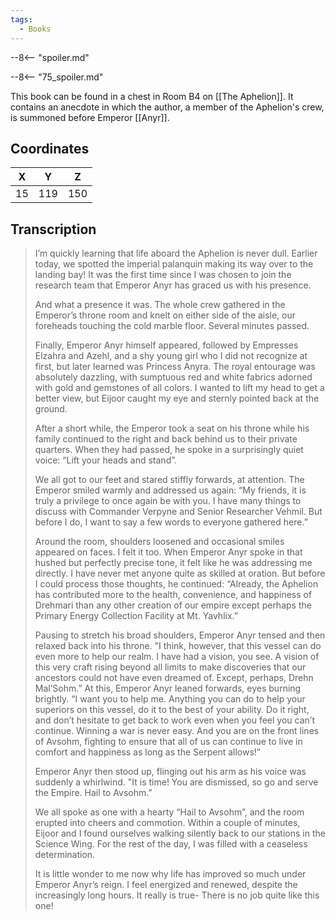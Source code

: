 ```yaml
---
tags:
  - Books
---
```


--8<-- "spoiler.md"

--8<-- "75_spoiler.md"

This book can be found in a chest in Room B4 on [[The Aphelion]]. It contains an anecdote in which the author, a member of the Aphelion's crew, is summoned before Emperor [[Anyr]].

## Coordinates
| **X** | **Y** | **Z** |
| :---: | :---: | :---: |
|  15   |  119  |  150  |

## Transcription
> I’m quickly learning that life aboard the Aphelion is never dull. Earlier today, we spotted the imperial palanquin making its way over to the landing bay! It was the first time since I was chosen to join the research team that Emperor Anyr has graced us with his presence.
>
> And what a presence it was. The whole crew gathered in the Emperor’s throne room and knelt on either side of the aisle, our foreheads touching the cold marble floor. Several minutes passed.
>
> Finally, Emperor Anyr himself appeared, followed by Empresses Elzahra and Azehl, and a shy young girl who I did not recognize at first, but later learned was Princess Anyra. The royal entourage was absolutely dazzling, with sumptuous red and white fabrics adorned with gold and gemstones of all colors. I wanted to lift my head to get a better view, but Eijoor caught my eye and sternly pointed back at the ground.
>
> After a short while, the Emperor took a seat on his throne while his family continued to the right and back behind us to their private quarters. When they had passed, he spoke in a surprisingly quiet voice: “Lift your heads and stand”.
>
> We all got to our feet and stared stiffly forwards, at attention. The Emperor smiled warmly and addressed us again: “My friends, it is truly a privilege to once again be with you. I have many things to discuss with Commander Verpyne and Senior Researcher Vehmil. But before I do, I want to say a few words to everyone gathered here.”
>
> Around the room, shoulders loosened and occasional smiles appeared on faces. I felt it too. When Emperor Anyr spoke in that hushed but perfectly precise tone, it felt like he was  addressing me directly. I have never met anyone quite as skilled at oration. But before I could process those thoughts, he continued: “Already, the Aphelion has contributed more to the health, convenience, and happiness of Drehmari than any other creation of our empire except perhaps the Primary Energy Collection Facility at Mt. Yavhlix.”
>
> Pausing to stretch his broad shoulders, Emperor Anyr tensed and then relaxed back into his throne. "I think, however, that this vessel can do even more to help our realm. I have had a vision, you see. A vision of this very craft rising beyond all limits to make discoveries that our ancestors could not have even dreamed of. Except, perhaps, Drehn Mal’Sohm.” At this, Emperor Anyr leaned forwards, eyes burning brightly. “I want you to help me. Anything you can do to help your superiors on this vessel, do it to the best of your ability. Do it right, and don’t hesitate to get back to work even when you feel you can’t continue. Winning a war is never easy. And you are on the front lines of Avsohm, fighting to ensure that all of us can continue to live in comfort and happiness as long as the Serpent allows!”
>
> Emperor Anyr then stood up, flinging out his arm as his voice was suddenly a whirlwind. "It is time! You are dismissed, so go and serve the Empire. Hail to Avsohm.”
>
> We all spoke as one with a hearty “Hail to Avsohm”, and the room erupted into cheers and commotion. Within a couple of minutes, Eijoor and I found ourselves walking silently back to our
stations in the Science Wing. For the rest of the day, I was filled with a ceaseless determination.
>
> It is little wonder to me now why life has improved so much under Emperor Anyr’s reign. I feel energized and renewed, despite the increasingly long hours. It really is true-  There is no job quite like this one!

